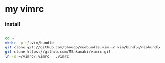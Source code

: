 my vimrc
===

### install

```sh

cd ~
mkdir -p ~/.vim/bundle
git clone git://github.com/Shougo/neobundle.vim ~/.vim/bundle/neobundle.vim
git clone https://github.com/MSakamaki/vimrc.git
ln -s ~/vimrc/.vimrc   .vimrc

```


